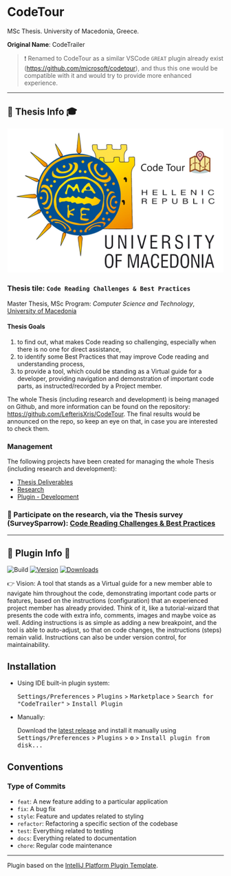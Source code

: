 # CodeTour

MSc Thesis. University of Macedonia, Greece.

**Original Name**: CodeTrailer
> :exclamation: Renamed to CodeTour as a similar VSCode `GREAT` plugin already exist (https://github.com/microsoft/codetour), and thus this one would be compatible with it and would try to provide more enhanced experience.

<hr>

## :scroll: Thesis Info :mortar_board:

![alt text](code-tour-uom-logo-white-en.jpg)

### Thesis tile: `Code Reading Challenges & Best Practices`
Master Thesis, MSc Program: *Computer Science and Technology*, [University of Macedonia]()

#### Thesis Goals
 1. to find out, what makes Code reading so challenging, especially when there is no one for direct assistance, 
 2. to identify some Best Practices that may improve Code reading and understanding process,
 3. to provide a tool, which could be standing as a Virtual guide for a developer, providing navigation and demonstration of important code parts, as instructed/recorded by a Project member.

The whole Thesis (including research and development) is being managed on Github, and more information can be found on the repository: https://github.com/LefterisXris/CodeTour. The final results would be announced on the repo, so keep an eye on that, in case you are interested to check them.

### Management

The following projects have been created for managing the whole Thesis (including research and development):
- [Thesis Deliverables](https://github.com/LefterisXris/CodeTour/projects/3)
- [Research](https://github.com/LefterisXris/CodeTour/projects/2)
- [Plugin - Development](https://github.com/LefterisXris/CodeTour/projects/1)

### 📢 Participate on the research, via the Thesis survey (SurveySparrow): [Code Reading Challenges & Best Practices](https://codetour.surveysparrow.com/s/code-reading-challenges--best-practices/tt-080a698c44)

<hr>

## :wrench: Plugin Info :electric_plug:

![Build](https://github.com/LefterisXris/CodeTrailer/workflows/Build/badge.svg)
[![Version](https://img.shields.io/jetbrains/plugin/v/PLUGIN_ID.svg)](https://plugins.jetbrains.com/plugin/PLUGIN_ID)
[![Downloads](https://img.shields.io/jetbrains/plugin/d/PLUGIN_ID.svg)](https://plugins.jetbrains.com/plugin/PLUGIN_ID)

<!-- Plugin description -->
👉 Vision: A tool that stands as a Virtual guide for a new member able to navigate him throughout the code, demonstrating important code parts or features, based on the instructions (configuration) that an experienced project member has already provided. Think of it, like a tutorial-wizard that presents the code with extra info, comments, images and maybe voice as well. Adding instructions is as simple as adding a new breakpoint, and the tool is able to auto-adjust, so that on code changes, the instructions (steps) remain valid. Instructions can also be under version control, for maintainability.
<!-- Plugin description end -->

## Installation

- Using IDE built-in plugin system:

  <kbd>Settings/Preferences</kbd> > <kbd>Plugins</kbd> > <kbd>Marketplace</kbd> > <kbd>Search for "CodeTrailer"</kbd> >
  <kbd>Install Plugin</kbd>

- Manually:

  Download the [latest release](https://github.com/LefterisXris/CodeTrailer/releases/latest) and install it manually using
  <kbd>Settings/Preferences</kbd> > <kbd>Plugins</kbd> > <kbd>⚙️</kbd> > <kbd>Install plugin from disk...</kbd>


## Conventions

### Type of Commits
- `feat`: A new feature adding to a particular application
- `fix`: A bug fix
- `style`: Feature and updates related to styling
- `refactor`: Refactoring a specific section of the codebase
- `test`: Everything related to testing
- `docs`: Everything related to documentation
- `chore`: Regular code maintenance

---
Plugin based on the [IntelliJ Platform Plugin Template][template].

[template]: https://github.com/JetBrains/intellij-platform-plugin-template
